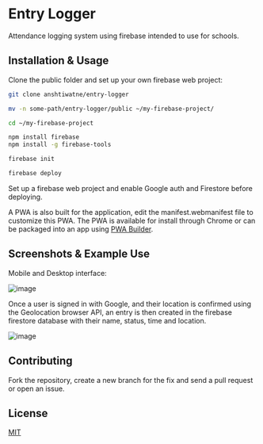 # Entry Logger

Attendance logging system using firebase intended to use for schools.

## Installation & Usage

Clone the public folder and set up your own firebase web project:

```bash
git clone anshtiwatne/entry-logger

mv -n some-path/entry-logger/public ~/my-firebase-project/

cd ~/my-firebase-project

npm install firebase
npm install -g firebase-tools

firebase init

firebase deploy
```

Set up a firebase web project and enable Google auth and Firestore before deploying.

A PWA is also built for the application, edit the manifest.webmanifest file to customize this PWA. The PWA is available for install through Chrome or can be packaged into an app using [PWA Builder](https://www.pwabuilder.com/).

## Screenshots & Example Use

Mobile and Desktop interface:

<img alt="image" src="https://user-images.githubusercontent.com/83647366/228905007-cf19e6c1-81b3-4e66-8363-84d709c017e7.png">

Once a user is signed in with Google, and their location is confirmed using the Geolocation browser API, an entry is then created in the firebase firestore database with their name, status, time and location.

<img alt="image" src="https://user-images.githubusercontent.com/83647366/234212951-93e142b0-8ab7-4402-ae87-d2d5ceb67be4.png">

## Contributing

Fork the repository, create a new branch for the fix and send a pull request or open an issue.

## License

[MIT](https://github.com/anshtiwatne/entry-logger/blob/main/LICENSE)
